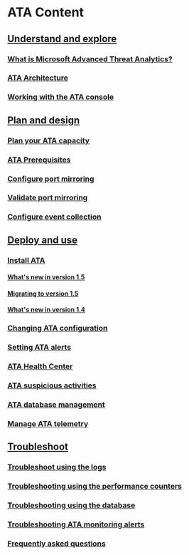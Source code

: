 # ATA Content
## [Understand and explore](ata-understand-and-explore.md)
### [What is Microsoft Advanced Threat Analytics?](what-is-ata.md)
### [ATA Architecture](ata-architecture.md)
### [Working with the ATA console](working-with-ata-console.md)
## [Plan and design](ata-plan-and-design.md)
### [Plan your ATA capacity](ata-capacity-planning.md)
### [ATA Prerequisites](ata-prerequisites.md)
### [Configure port mirroring](configure-port-mirroring.md)
### [Validate port mirroring](validate-port-mirroring.md)
### [Configure event collection](configure-event-collection.md)
## [Deploy and use](ata-deploy-and-use.md)
### [Install ATA](install-ata.md)
#### [What's new in version 1.5](whats-new-version-1.5.md)
#### [Migrating to version 1.5](ata-update-1.5-migration-guide.md)
#### [What's new in version 1.4](whats-new-version-1.4.md)
### [Changing ATA configuration](modifying-ata-configuration.md)
### [Setting ATA alerts](setting-ata-alerts.md)
### [ATA Health Center](ata-health-center.md)
### [ATA suspicious activities](working-with-suspicious-activities.md)
### [ATA database management](ata-database-management.md)
### [Manage ATA telemetry](manage-telemetry-settings.md)
## [Troubleshoot](ata-troubleshooting.md)
### [Troubleshoot using the logs](troubleshooting-ata-using-logs.md)
### [Troubleshooting using the performance counters](troubleshooting-ata-using-perf-counters.md)
### [Troubleshooting using the database](troubleshooting-ata-using-the-ata-database.md)
### [Troubleshooting ATA monitoring alerts](troubleshooting-ata-monitoring-alerts.md)
### [Frequently asked questions](ata-technical-faq.md)
